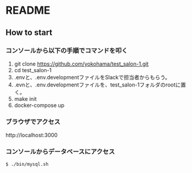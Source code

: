 # README

## How to start

### コンソールから以下の手順でコマンドを叩く
1. git clone https://github.com/yokohama/test_salon-1.git
2. cd test_salon-1
3. .envと、.env.developmentファイルをSlackで担当者からもらう。
4. .evnと、.env.developmentファイルを、test_salon-1フォルダのrootに置く。
5. make init
6. docker-compose up

### ブラウザでアクセス
http://localhost:3000

### コンソールからデータベースにアクセス
```
$ ./bin/mysql.sh
```



